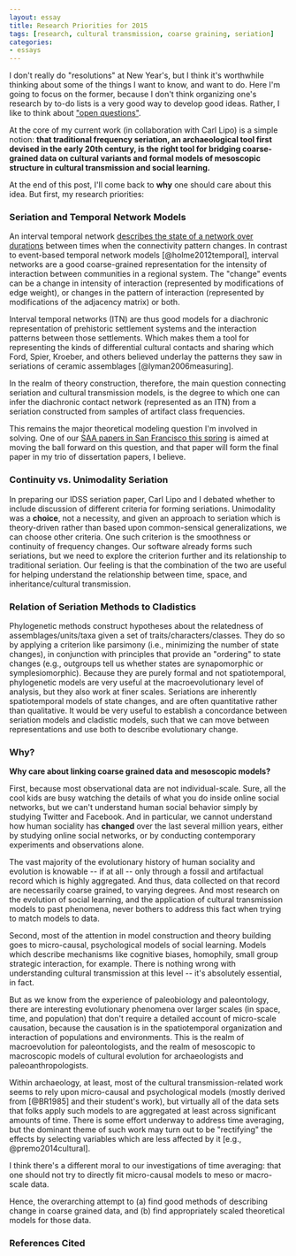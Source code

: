 ```yaml
---
layout: essay
title: Research Priorities for 2015
tags: [research, cultural transmission, coarse graining, seriation]
categories: 
- essays
---
```



I don't really do "resolutions" at New Year's, but I think it's worthwhile thinking about some of the things I want to know, and want to do.  Here I'm going to focus on the former, because I don't think organizing one's research by to-do lists is a very good way to develop good ideas.  Rather, I like to think about ["open questions"](/openproblems.html).  

At the core of my current work (in collaboration with Carl Lipo) is a simple notion:  **that traditional frequency seriation, an archaeological tool first devised in the early 20th century, is the right tool for bridging coarse-grained data on cultural variants and formal models of mesoscopic structure in cultural transmission and social learning.**

At the end of this post, I'll come back to **why** one should care about this idea. But first, my research priorities:


### Seriation and Temporal Network Models ###

An interval temporal network [describes the state of a network over durations](/project:coarse%20grained%20model/model:seriationct/experiment:experiment-seriationct/2014/07/13/seriationct-temporal-model.html) between times when the connectivity pattern changes.  In contrast to event-based temporal network models [@holme2012temporal], interval networks are a good coarse-grained representation for the intensity of interaction between communities in a regional system.  The "change" events can be a change in intensity of interaction (represented by modifications of edge weight), or changes in the pattern of interaction (represented by modifications of the adjacency matrix) or both.  

Interval temporal networks (ITN) are thus good models for a diachronic representation of prehistoric settlement systems and the interaction patterns between those settlements.  Which makes them a tool for representing the kinds of differential cultural contacts and sharing which Ford, Spier, Kroeber, and others believed underlay the patterns they saw in seriations of ceramic assemblages [@lyman2006measuring].  

In the realm of theory construction, therefore, the main question connecting seriation and cultural transmission models, is the degree to which one can infer the diachronic contact network (represented as an ITN) from a seriation constructed from samples of artifact class frequencies.  

This remains the major theoretical modeling question I'm involved in solving.  One of our [SAA papers in San Francisco this spring](/essays/2014/08/29/saa2015-abstracts.html) is aimed at moving the ball forward on this question, and that paper will form the final paper in my trio of dissertation papers, I believe.  

### Continuity vs. Unimodality Seriation ###

In preparing our IDSS seriation paper, Carl Lipo and I debated whether to include discussion of different criteria for forming seriations.  Unimodality was a **choice**, not a necessity, and given an approach to seriation which is theory-driven rather than based upon common-sensical generalizations, we can choose other criteria.  One such criterion is the smoothness or continuity of frequency changes.  Our software already forms such seriations, but we need to explore the criterion further and its relationship to traditional seriation.  Our feeling is that the combination of the two are useful for helping understand the relationship between time, space, and inheritance/cultural transmission.  

### Relation of Seriation Methods to Cladistics ###

Phylogenetic methods construct hypotheses about the relatedness of assemblages/units/taxa given a set of traits/characters/classes.  They do so by applying a criterion like parsimony (i.e., minimizing the number of state changes), in conjunction with principles that provide an "ordering" to state changes (e.g., outgroups tell us whether states are synapomorphic or symplesiomorphic).  Because they are purely formal and not spatiotemporal, phylogenetic models are very useful at the macroevolutionary level of analysis, but they also work at finer scales.  Seriations are inherently spatiotemporal models of state changes, and are often quantitative rather than qualitative.  It would be very useful to establish a concordance between seriation models and cladistic models, such that we can move between representations and use both to describe evolutionary change.  


### Why? ###

**Why care about linking coarse grained data and mesoscopic models?**

First, because most observational data are not individual-scale.  Sure, all the cool kids are busy watching the details of what you do inside online social networks, but we can't understand human social behavior simply by studying Twitter and Facebook.  And in particular, we cannot understand how human sociality has **changed** over the last several million years, either by studying online social networks, or by conducting contemporary experiments and observations alone.  

The vast majority of the evolutionary history of human sociality and evolution is knowable -- if at all -- only through a fossil and artifactual record which is highly aggregated.  And thus, data collected on that record are necessarily coarse grained, to varying degrees. And most research on the evolution of social learning, and the application of cultural transmission models to past phenomena, never bothers to address this fact when trying to match models to data.

Second, most of the attention in model construction and theory building goes to micro-causal, psychological models of social learning.  Models which describe mechanisms like cognitive biases, homophily, small group strategic interaction, for example.  There is nothing wrong with understanding cultural transmission at this level -- it's absolutely essential, in fact.  

But as we know from the experience of paleobiology and paleontology, there are interesting evolutionary phenomena over larger scales (in space, time, and population) that don't require a detailed account of micro-scale causation, because the causation is in the spatiotemporal organization and interaction of populations and environments.  This is the realm of macroevolution for paleontologists, and the realm of mesoscopic to macroscopic models of cultural evolution for archaeologists and paleoanthropologists.  

Within archaeology, at least, most of the cultural transmission-related work seems to rely upon micro-causal and psychological models (mostly derived from [@BR1985] and their student's work), but virtually all of the data sets that folks apply such models to are aggregated at least across significant amounts of time.  There is some effort underway to address time averaging, but the dominant theme of such work may turn out to be "rectifying" the effects by selecting variables which are less affected by it [e.g., @premo2014cultural]. 

I think there's a different moral to our investigations of time averaging:  that one should not try to directly fit micro-causal models to meso or macro-scale data.  

Hence, the overarching attempt to (a) find good methods of describing change in coarse grained data, and (b) find appropriately scaled theoretical models for those data.  


### References Cited ###




